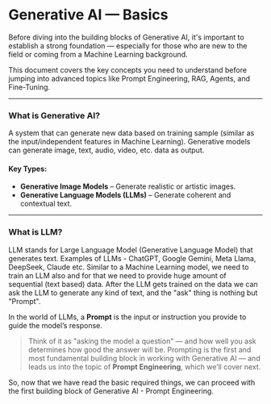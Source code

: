 # Generative AI — Basics

Before diving into the building blocks of Generative AI, it's important to establish a strong foundation — especially for those who are new to the field or coming from a Machine Learning background.

This document covers the key concepts you need to understand before jumping into advanced topics like Prompt Engineering, RAG, Agents, and Fine-Tuning.

---

### What is Generative AI?
A system that can generate new data based on training sample (similar as the input/independent features in Machine Learning). Generative models can generate image, text, audio, video, etc. data as output.
#### Key Types:
- **Generative Image Models** – Generate realistic or artistic images.
- **Generative Language Models (LLMs)** – Generate coherent and contextual text.

---

### What is LLM?
LLM stands for Large Language Model (Generative Language Model) that generates text. Examples of LLMs - ChatGPT, Google Gemini, Meta Llama, DeepSeek, Claude etc.
Similar to a Machine Learning model, we need to train an LLM also and for that we need to provide huge amount of sequential (text based) data. After the LLM gets trained on the data we can ask the LLM to generate any kind of text, and the "ask" thing is nothing but "Prompt".

In the world of LLMs, a **Prompt** is the input or instruction you provide to guide the model’s response.
> Think of it as "asking the model a question" — and how well you ask determines how good the answer will be.
Prompting is the first and most fundamental building block in working with Generative AI — and leads us into the topic of **Prompt Engineering**, which we’ll cover next.


So, now that we have read the basic required things, we can proceed with the first building block of Generative AI - Prompt Engineering.
